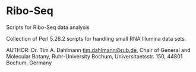 # Ribo-Seq
Scripts for Ribo-Seq data analysis

Collection of Perl 5.26.2 scripts for handling small RNA Illumina data sets.

AUTHOR: Dr. Tim A. Dahlmann tim.dahlmann@rub.de, Chair of General and Molecular Botany, Ruhr-University Bochum, Universitaetsstr. 150, 44801 Bochum, Germany
